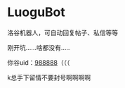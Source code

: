 # LuoguBot
洛谷机器人，可自动回复帖子、私信等等

刚开坑......啥都没有.....

你谷uid：[988888](https://www.luogu.com.cn/user/988888)（（（

k总手下留情不要封号啊啊啊啊
